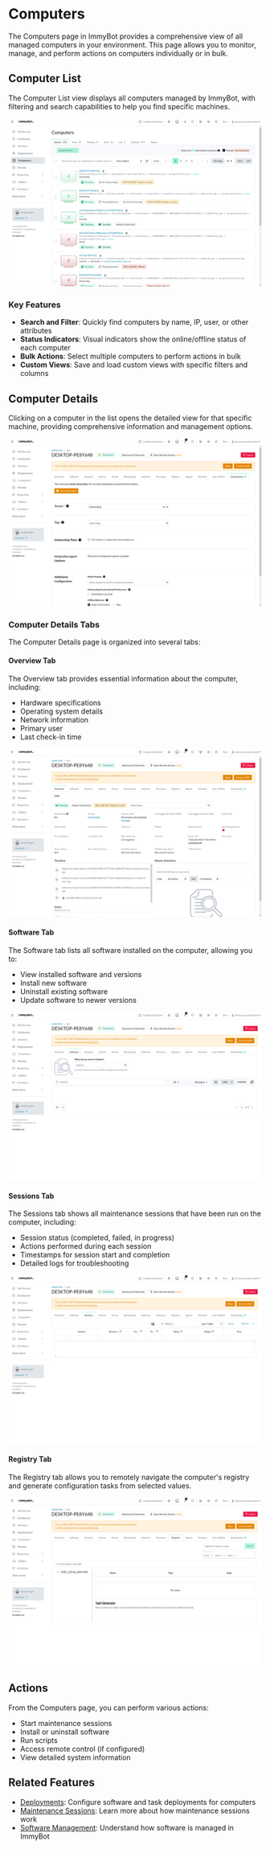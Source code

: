 # Computers

The Computers page in ImmyBot provides a comprehensive view of all managed computers in your environment. This page allows you to monitor, manage, and perform actions on computers individually or in bulk.

## Computer List

The Computer List view displays all computers managed by ImmyBot, with filtering and search capabilities to help you find specific machines.

![Computer List View](./.vitepress/images/computers/computer-list.png)

### Key Features

- **Search and Filter**: Quickly find computers by name, IP, user, or other attributes
- **Status Indicators**: Visual indicators show the online/offline status of each computer
- **Bulk Actions**: Select multiple computers to perform actions in bulk
- **Custom Views**: Save and load custom views with specific filters and columns

## Computer Details

Clicking on a computer in the list opens the detailed view for that specific machine, providing comprehensive information and management options.

![Computer Details View](./.vitepress/images/computers/computer-details.png)

### Computer Details Tabs

The Computer Details page is organized into several tabs:

#### Overview Tab

The Overview tab provides essential information about the computer, including:

- Hardware specifications
- Operating system details
- Network information
- Primary user
- Last check-in time

![Computer Overview Tab](./.vitepress/images/computers/computer-overview.png)

#### Software Tab

The Software tab lists all software installed on the computer, allowing you to:

- View installed software and versions
- Install new software
- Uninstall existing software
- Update software to newer versions

![Computer Software Tab](./.vitepress/images/computers/computer-software.png)

#### Sessions Tab

The Sessions tab shows all maintenance sessions that have been run on the computer, including:

- Session status (completed, failed, in progress)
- Actions performed during each session
- Timestamps for session start and completion
- Detailed logs for troubleshooting

![Computer Sessions Tab](./.vitepress/images/computers/computer-sessions.png)

#### Registry Tab

The Registry tab allows you to remotely navigate the computer's registry and generate configuration tasks from selected values.

![Computer Registry Tab](./.vitepress/images/computers/computer-registry.png)

## Actions

From the Computers page, you can perform various actions:

- Start maintenance sessions
- Install or uninstall software
- Run scripts
- Access remote control (if configured)
- View detailed system information

## Related Features

- [Deployments](./deployments.md): Configure software and task deployments for computers
- [Maintenance Sessions](./terminology.md#maintenance-session): Learn more about how maintenance sessions work
- [Software Management](./terminology.md#software): Understand how software is managed in ImmyBot
